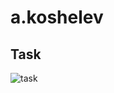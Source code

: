 # a.koshelev
## Task
![task](https://github.com/a1qa-education-L2/a.koshelev/assets/6180818/13cf0dd0-ff2b-435f-ba2d-25c626b73f7f)
